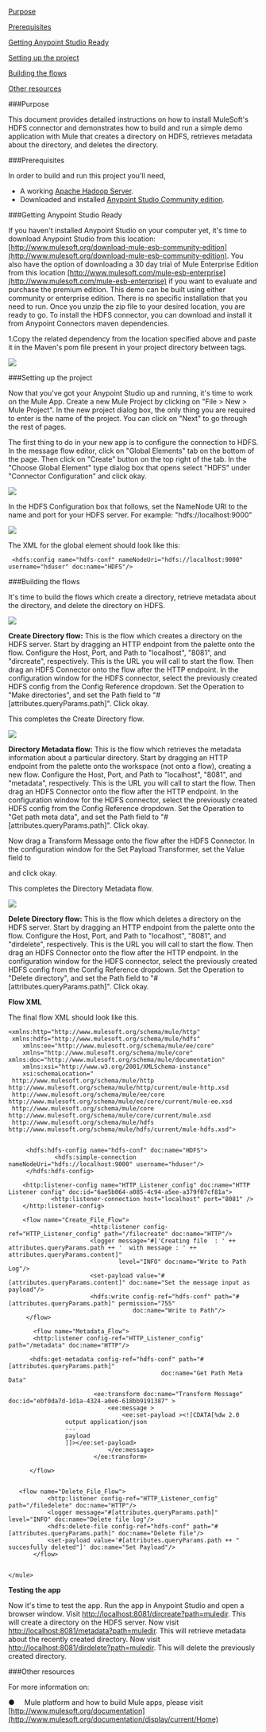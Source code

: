 [Purpose](#purpose)

[Prerequisites](#prerequisites)

[Getting Anypoint Studio Ready](#getting-anypoint-studio-ready)

[Setting up the project](#setting-up-the-project)

[Building the flows](#building-the-flows)

[Other resources](#other-resources)

###Purpose

This document provides detailed instructions on how to install MuleSoft's HDFS connector and demonstrates how to build and run a simple demo application with Mule that creates a directory on HDFS, retrieves metadata about the directory, and deletes the directory.

###Prerequisites

In order to build and run this project you'll need,

*   A working [Apache Hadoop Server](http://hadoop.apache.org/).
*   Downloaded and installed [Anypoint Studio Community edition](http://www.mulesoft.org/download-mule-esb-community-edition).

###Getting Anypoint Studio Ready

If you haven't installed Anypoint Studio on your computer yet, it's time to download Anypoint Studio from this location: [http://www.mulesoft.org/download-mule-esb-community-edition](http://www.mulesoft.org/download-mule-esb-community-edition). You also have the option of downloading a 30 day trial of Mule Enterprise Edition from this location [http://www.mulesoft.com/mule-esb-enterprise](http://www.mulesoft.com/mule-esb-enterprise) if you want to evaluate and purchase the premium edition. This demo can be built using either community or enterprise edition. There is no specific installation that you need to run. Once you unzip the zip file to your desired location, you are ready to go. To install the HDFS connector, you can download and install it from Anypoint Connectors maven dependencies.

1.Copy the related dependency from the location specified above and paste it in the Maven's pom file present in your project directory between <dependencies></dependencies> tags.

![](images/image004.jpg)

###Setting up the project

Now that you've got your Anypoint Studio up and running, it's time to work on the Mule App. Create a new Mule Project by clicking on "File \> New \> Mule Project". In the new project dialog box, the only thing you are required to enter is the name of the project. You can click on "Next" to go through the rest of pages.

The first thing to do in your new app is to configure the connection to HDFS. In the message flow editor, click on "Global Elements" tab on the bottom of the page. Then click on "Create" button on the top right of the tab. In the "Choose Global Element" type dialog box that opens select "HDFS" under "Connector Configuration" and click okay.

![](images/hdfsCreateConfigRef.png)

In the HDFS Configuration box that follows, set the NameNode URI to the name and port for your HDFS server. For example: "hdfs://localhost:9000"

![](images/hdfsGlobalElement.png)

The XML for the global element should look like this:

     <hdfs:config name="hdfs-conf" nameNodeUri="hdfs://localhost:9000" username="hduser" doc:name="HDFS"/>

###Building the flows

It's time to build the flows which create a directory, retrieve metadata about the directory, and delete the directory on HDFS.

![](images/Create_Directory_Flow.png)

**Create Directory flow:** This is the flow which creates a directory on the HDFS server. Start by dragging an HTTP endpoint from the palette onto the flow. Configure the Host, Port, and Path to "localhost", "8081", and "dircreate", respectively. This is the URL you will call to start the flow.
Then drag an HDFS Connector onto the flow after the HTTP endpoint. In the configuration window for the HDFS connector, select the previously created HDFS config from the Config Reference dropdown. Set the Operation to "Make directories", and set the Path field to "#[attributes.queryParams.path]". Click okay.

This completes the Create Directory flow.

![](images/Meta_Data_Flow.png)

**Directory Metadata flow:** This is the flow which retrieves the metadata information about a particular directory. Start by dragging an HTTP endpoint from the palette onto the workspace (not onto a flow), creating a new flow. Configure the Host, Port, and Path to "localhost", "8081", and "metadata", respectively. This is the URL you will call to start the flow.
Then drag an HDFS Connector onto the flow after the HTTP endpoint. In the configuration window for the HDFS connector, select the previously created HDFS config from the Config Reference dropdown. Set the Operation to "Get path meta data", and set the Path field to "#[attributes.queryParams.path]". Click okay.

Now drag a Transform Message onto the flow after the HDFS Connector. In the configuration window for the Set Payload Transformer, set the Value field to

<![CDATA[%dw 2.0
output application/json
---

payload 
]]></ee:set-payload>
		
and click okay.  

This completes the Directory Metadata flow.

![](images/Delete_Directory_Flow.png)

**Delete Directory flow:** This is the flow which deletes a directory on the HDFS server. Start by dragging an HTTP endpoint from the palette onto the flow. Configure the Host, Port, and Path to "localhost", "8081", and "dirdelete", respectively. This is the URL you will call to start the flow.
Then drag an HDFS Connector onto the flow after the HTTP endpoint. In the configuration window for the HDFS connector, select the previously created HDFS config from the Config Reference dropdown. Set the Operation to "Delete directory", and set the Path field to  "#[attributes.queryParams.path]". Click okay.

**Flow XML**

The final flow XML should look like this.

    <xmlns:http="http://www.mulesoft.org/schema/mule/http"
     xmlns:hdfs="http://www.mulesoft.org/schema/mule/hdfs"
     	xmlns:ee="http://www.mulesoft.org/schema/mule/ee/core"
     	xmlns="http://www.mulesoft.org/schema/mule/core" xmlns:doc="http://www.mulesoft.org/schema/mule/documentation"
     	xmlns:xsi="http://www.w3.org/2001/XMLSchema-instance"
     	xsi:schemaLocation="
     http://www.mulesoft.org/schema/mule/http http://www.mulesoft.org/schema/mule/http/current/mule-http.xsd 
     http://www.mulesoft.org/schema/mule/ee/core http://www.mulesoft.org/schema/mule/ee/core/current/mule-ee.xsd
     http://www.mulesoft.org/schema/mule/core http://www.mulesoft.org/schema/mule/core/current/mule.xsd
     http://www.mulesoft.org/schema/mule/hdfs http://www.mulesoft.org/schema/mule/hdfs/current/mule-hdfs.xsd">
     
     
         <hdfs:hdfs-config name="hdfs-conf" doc:name="HDFS">
    	         <hdfs:simple-connection nameNodeUri="hdfs://localhost:9000" username="hduser"/>
         </hdfs:hdfs-config>
    
    	<http:listener-config name="HTTP_Listener_config" doc:name="HTTP Listener config" doc:id="6ae5b064-a085-4c94-a5ee-a379f07cf81a">
                <http:listener-connection host="localhost" port="8081" />
        </http:listener-config>
        	
        <flow name="Create_File_Flow">
                           <http:listener config-ref="HTTP_Listener_config" path="/filecreate" doc:name="HTTP"/>
                           <logger message="#['Creating file  : ' ++ attributes.queryParams.path ++ '  with message : ' ++ attributes.queryParams.content]"
                                   level="INFO" doc:name="Write to Path Log"/>
                           <set-payload value="#[attributes.queryParams.content]" doc:name="Set the message input as payload"/>
                           <hdfs:write config-ref="hdfs-conf" path="#[attributes.queryParams.path]" permission="755"
                                       doc:name="Write to Path"/>
         </flow>
         
           <flow name="Metadata_Flow">
           <http:listener config-ref="HTTP_Listener_config" path="/metadata" doc:name="HTTP"/>
               
          <hdfs:get-metadata config-ref="hdfs-conf" path="#[attributes.queryParams.path]"
                                               doc:name="Get Path Meta Data" 
        
                    		<ee:transform doc:name="Transform Message" doc:id="ebf0da7d-1d1a-4324-a0e6-618bb9191387" >
                    			<ee:message >
                    				<ee:set-payload ><![CDATA[%dw 2.0
                    output application/json
                    ---
                    payload 
                    ]]></ee:set-payload>
                    			</ee:message>
                    		</ee:transform>
                           
          </flow>
                       
                       
       <flow name="Delete_File_Flow">
               <http:listener config-ref="HTTP_Listener_config" path="/filedelete" doc:name="HTTP"/>
               <logger message="#[attributes.queryParams.path]" level="INFO" doc:name="Delete file log"/>
               <hdfs:delete-file config-ref="hdfs-conf" path="#[attributes.queryParams.path]" doc:name="Delete file"/>
               <set-payload value='#[attributes.queryParams.path ++ " succesfully deleted"]' doc:name="Set Payload"/>
           </flow>
           
          
    </mule>


**Testing the app**

Now it's time to test the app. Run the app in Anypoint Studio and open a browser window. Visit [http://localhost:8081/dircreate?path=muledir](http://localhost:8081/dircreate?path=muledir). This will create a directory on the HDFS server.
Now visit [http://localhost:8081/metadata?path=muledir](http://localhost:8081/metadata?path=muledir). This will retrieve metadata about the recently created directory.
Now visit [http://localhost:8081/dirdelete?path=muledir](http://localhost:8081/dirdelete?path=muledir). This will delete the previously created directory.

###Other resources

For more information on:

●     Mule platform and how to build Mule apps, please visit  [http://www.mulesoft.org/documentation](http://www.mulesoft.org/documentation/display/current/Home)
